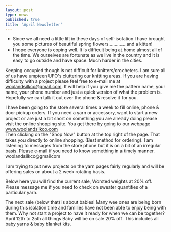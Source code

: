```yaml
---
layout: post
type: news
published: true
title: 'April Newsletter'
---
```


- Since we all need a little lift in these days of self-isolation I have brought you some pictures of beautiful spring flowers..............and a kitten!
- I hope everyone is coping well. It is difficult being at home almost all of the time. We ourselves are fortunate as we live in the country and it is easy to go outside and have space. Much harder in the cities. 

Keeping occupied though is not difficult for knitters/crocheters. I am sure all of us have umpteen UFO's cluttering our knitting areas. If you are having difficulty with a project please feel free to e-mail me at woolandsilkco@gmail.com.  It will help if you give me the pattern name, your name, your phone number and just a quick version of what the problem is. Hopefully we can talk it out over the phone & resolve it for you.

I have been going to the store several times a week to fill online, phone & door pickup orders. If you need a yarn or accessory, want to start a new project or are just a bit short on something you are already doing please visit the online shopping site. You get there by going to our webpage  www.woolandsilkco.com  
Then clicking on the "Shop Now" button at the top right of the page. That takes you directly to online shopping.
(Best method for ordering). I am listening to messages from the store phone but it is on a bit of an irregular basis. Please e-mail if you need to know something in a timely manner. 
woolandsilkco@gmailcom

I am trying to put new projects on the yarn pages fairly regularly and will be offering sales on about a
2 week rotating basis.

Below here you will find the current sale, Worsted weights at 20% off.  Please message me if you need to check on sweater quantities of a particular yarn.

The next sale (below that) is about babies!  Many wee ones are being born during this isolation time and families have not been able to enjoy being with them. Why not start a project to have it ready for when we can be together?
April 12th to 25th all things Baby will be on sale 20% off. This includes all baby yarns & baby blanket kits.
